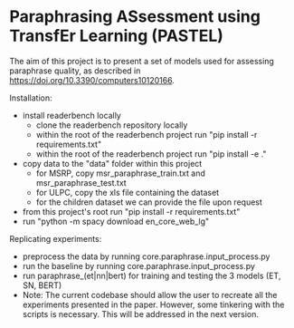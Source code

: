 # Paraphrasing ASsessment using TransfEr Learning (PASTEL)

The aim of this project is to present a set of models used for assessing paraphrase quality, as described in https://doi.org/10.3390/computers10120166.

Installation:
- install readerbench locally
  - clone the readerbench repository locally
  - within the root of the readerbench project run "pip install -r requirements.txt"
  - within the root of the readerbench project run "pip install -e ."
- copy data to the "data" folder within this project
  - for MSRP, copy msr_paraphrase_train.txt and msr_paraphrase_test.txt
  - for ULPC, copy the xls file containing the dataset
  - for the children dataset we can provide the file upon request
- from this project's root run "pip install -r requirements.txt"
- run "python -m spacy download en_core_web_lg"

Replicating experiments:
- preprocess the data by running core.paraphrase.input_process.py
- run the baseline by running core.paraphrase.input_process.py
- run paraphrase_(et|nn|bert) for training and testing the 3 models (ET, SN, BERT)
- Note: The current codebase should allow the user to recreate all the experiments presented in the paper. 
However, some tinkering with the scripts is necessary. This will be addressed in the next version.